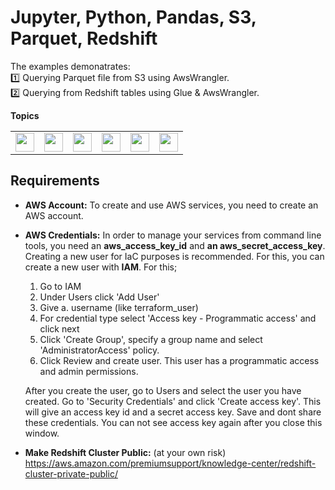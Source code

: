 # Jupyter, Python, Pandas, S3, Parquet, Redshift

The examples demonatrates:  
1️⃣ Querying Parquet file from S3 using AwsWrangler.  
2️⃣ Querying from Redshift tables using Glue & AwsWrangler. 

**Topics**
<table>
  <tr>
    <td>
    <img src="https://upload.wikimedia.org/wikipedia/commons/thumb/c/c3/Python-logo-notext.svg/1200px-Python-logo-notext.svg.png" width="30"/>
    </td>
    <td>
    <img src="https://encrypted-tbn0.gstatic.com/images?q=tbn:ANd9GcT01Ctpf3nRjz7b9l-om2h2llNA0jL4d_MVtXXXHVF5mWIn5nyMXLgzYscFGZdbhf_LN8M&usqp=CAU" width="30"/>
    </td>
    <td>
    <img src="https://www.seekpng.com/png/small/410-4104604_here-is-how-to-add-a-shortcut-of.png" width="30"/>
    </td>
    <td>
    <img src="https://upload.wikimedia.org/wikipedia/commons/thumb/b/bc/Amazon-S3-Logo.svg/1200px-Amazon-S3-Logo.svg.png" width="30"/>
    </td>
    <td>
    <img src="https://i0.wp.com/blog.contactsunny.com/wp-content/uploads/2020/04/parquet_logo.jpeg" width="30"/>
    </td>
    <td>
    <img src="https://www.clipartmax.com/png/middle/200-2001778_redshift-amazon-redshift-logo.png" width="30"/>
    </td>
  </tr>
</table>

## Requirements

- **AWS Account:** To create and use AWS services, you need to create an AWS account.
- **AWS Credentials:** In order to manage your services from command line tools, you need an **aws_access_key_id** and **an aws_secret_access_key**. Creating a new user for IaC purposes is recommended. For this, you can create a new user with **IAM**. For this;

  1. Go to IAM
  2. Under Users click 'Add User'
  3. Give a. username (like terraform_user)
  4. For credential type select 'Access key - Programmatic access' and click next
  5. Click 'Create Group', specify a group name and select 'AdministratorAccess' policy.
  6. Click Review and create user. This user has a programmatic access and admin permissions.

  After you create the user, go to Users and select the user you have created. Go to 'Security Credentials' and click 'Create access key'. This will give an access key id and a secret access key. Save and dont share these credentials. You can not see access key again after you close this window.
- **Make Redshift Cluster Public:** (at your own risk) https://aws.amazon.com/premiumsupport/knowledge-center/redshift-cluster-private-public/
